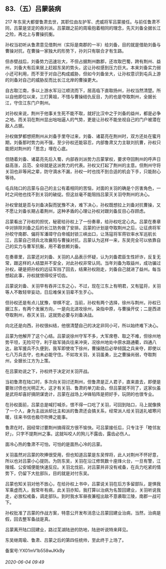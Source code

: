 ## 83.（五）吕蒙装病
217 年东吴大都督鲁肃去世，其职位由左护军、虎威将军吕蒙接任。与前任鲁肃不同，吕蒙是坚定的吞刘派。吕蒙跟之前的周瑜抱着相同的理念，先灭刘备全据长江之险，再北上与曹操抗衡。



孙权当初听从鲁肃意见借荆州（实际是南郡的一半）给刘备，目的就是借助刘备与曹操对抗，在曹操一家独大的形势下，孙刘只有联合才有生路。



但赤壁战后，刘备势力迅速壮大，不但占据荆州数郡，还攻取巴蜀，跨有荆州、益州，刘备大有后来居上赶超东吴的势头，这让孙权感到压力巨大。本来刘备实力弱小还可利用，而不至于对自己构成威胁，但如今刘备坐大，让孙权意识到屯兵上游的刘备对自己的威胁反而比长江北岸的曹操更大。



自古取江南，多以上游水军沿江顺流而下，居高临下直取扬州，孙权当然清楚。所以自他即位以来，三打黄祖，不惜与曹操结仇反目，为的也是夺取荆州，全据长江，守住江东门户荆州。



对孙权来说，荆州于他事关生死不能不取，就好比汉中之于刘备的益州，都是必争之地。而关羽在荆州显出咄咄逼人的气势，更是让孙权不能坐视自己的门户被潜在敌人占据。



孙权做梦都想把荆州从刘备手里夺过来，刘备、诸葛亮在荆州时，双方还处在蜜月期，刘备那时势力尚不强，至少孙权还能容忍，内部鲁肃又力主联刘抗曹，孙权只能把对荆州的「思念」埋在心底。



但随着刘备、诸葛亮先后入蜀，内部吞刘派势力吕蒙掌权，要求夺回荆州的呼声日益高涨，吕范、全琮就是这派势力的代表。孙权又打起了荆州的主意。但荆州守将关羽也非等闲之辈，防守滴水不漏，孙权一时也找不到合适的机会下手，只能耐心等待。



屯兵陆口的吕蒙与自己的主公有着相同的苦恼，对面的关羽的确是个厉害角色，一时之间他也找不到关羽的破绽。但这丝毫不能阻挡吕蒙灭关羽夺荆州的决心。



孙权曾就是否与刘备决裂而犹豫不决，难下决心，孙权既想拉上刘备对抗曹操，又不愿让刘备长期占着荆州，这种矛盾的心理让孙权对跟刘备反目心存顾虑。



吕蒙看出了孙权的担忧，秘密给孙权上了一份奏章，给孙权吃定心丸。吕蒙在奏章中对排除刘备之后的长江防务做了安排。吕蒙的计划是夺取荆州之后，让征虏将军孙皎守南郡、偏将军潘璋守白帝城封锁三峡出口，让荡寇将军蒋钦率水军巡航长江，吕蒙自己领兵北攻襄阳与曹操对抗，吕蒙认为这样一来，东吴完全可以依靠自己的实力与曹军抗衡，用不着依赖刘备。



在奏章里，吕蒙还对刘备、关羽的人品表示怀疑，认为刘备君臣生性奸诈，反复无常，跟这样的人结盟并不安全，对此孙权非常认同。当年刘备为取益州，成功骗过孙权，硬是把孙权的远征军挡了回去，结果孙权刚走，刘备自己就进了益州。每当想起此事，孙权就恨得咬牙切齿。



吕蒙说刘备、关羽早有吞并江东之心，不过，现在江东上有明君，又有猛将，关羽等人不敢轻举妄动，日后难保关羽辈不生歹心。



但孙权还是有点儿犹豫，举棋不定，当前，孙权有两个选择，徐州与荆州，孙权已据江东，有两个发展方向，一是向北进攻徐州，染指中原，与曹操开仗；二是西进夺取荆州，吞灭关羽，这就势必要与刘备决战。



向北还是向西，孙权很纠结，他很清楚自己的决定非同小可，所以始终难下决心。



吕蒙为他解开了这个心结。吕蒙说徐州守军不多，大军席卷、取之不难，但徐州地势平坦，无险可守，利于敌军骑兵往来冲突，况徐州地处中原水路通衢，四通八达，敌军援兵不久便到，我军即使攻下徐州，曹操随后必举倾国之兵来夺，即使以七八万兵去守，也未必能守住。不如攻关羽，关羽虽勇，比之曹操尚弱，夺取荆州，全据长江方为上策。



在吕蒙劝说之下，孙权终于决定对关羽开战。



当初鲁肃在陆口时，多次向关羽讨还荆州，但鲁肃是正人君子，直来直去，即便是要账讨债也光明正大，这才有关羽、鲁肃的单刀赴会。但吕蒙就不同了，这家伙虽是武将却喜好搞阴谋诡计，吕蒙在战场上冲锋陷阵是把好手，玩阴的也很专业。



在孙权面前，吕蒙总是喊打喊杀，恨不得一口吃了关羽，可回到陆口，马上就像换了一个人，身为主战派却比主和派的鲁肃还会搞关系，经常派人给关羽送礼嘘寒问暖，往来书信也极尽吹捧之能事。



鲁肃在时，因经常讨要荆州搞得双方很不愉快。可吕蒙接任后，只专注于「睦邻友好」，只字不提荆州之事。这就叫咬人的狗儿不露齿，露齿必伤人。



面冷心热的鲁肃不可怕，可怕的是面热心冷的吕蒙。



关羽虽然对吕蒙的吹捧很受用，但也知道吕蒙是东吴悍将，此人对荆州不怀好意，所以也对吕蒙小心提防。为防东吴，关羽在沿江修筑数十座烽火台，一旦有警，江陵城、公安城便能快速反应。关羽北伐前，对吕蒙并非没有戒备，在兵力吃紧的情势下，仍留下大批部队，目的就是对付东吴。



吕蒙也知关羽对他不放心，在给孙权上书中，吕蒙说关羽在后方多留部队，是惧我军乘虚而入，我常年有病，此关羽亦知，我打算以治病为名暂回建业，关羽听说我走，必放松戒备，调走部队。到时我水军昼夜兼程出敌不意袭取江陵，南郡一战可下。



孙权批准了吕蒙的作战方案，特意公开发布消息让吕蒙回建业治病，当然，治病是假，回去整军备战是真。



吕蒙离开陆口回建业，路过芜湖陆逊的防地，陆逊听说特来拜见。



东吴继周瑜、鲁肃、吕蒙之后的第四任统帅，至此终于上场了。



备案号:YX01mV1b558wJKkBy


###### 2020-06-04 09:49
